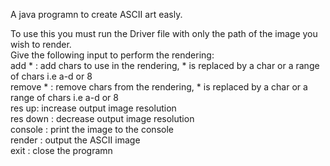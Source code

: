 A java programn to create ASCII art easly.

To use this you must run the Driver file with only the path of the image you wish to render. <br>
Give the following input to perform the rendering: <br>
add * : add chars to use in the rendering, * is replaced by a char or a range of chars i.e a-d or 8 <br>
remove * : remove chars from the rendering, * is replaced by a char or a range of chars i.e a-d or 8 <br>
res up: increase output image resolution<br>
res down : decrease output image resolution<br>
console : print the image to the console<br>
render : output the ASCII image<br>
exit : close the programn<br>
